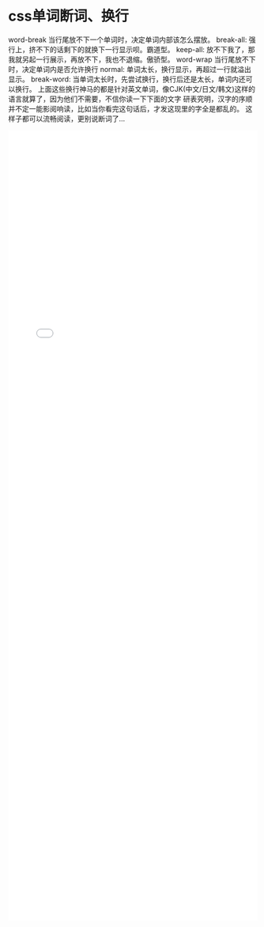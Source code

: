 # css单词断词、换行

word-break 当行尾放不下一个单词时，决定单词内部该怎么摆放。 
break-all: 强行上，挤不下的话剩下的就换下一行显示呗。霸道型。 
keep-all: 放不下我了，那我就另起一行展示，再放不下，我也不退缩。傲骄型。
word-wrap 当行尾放不下时，决定单词内是否允许换行 
normal: 单词太长，换行显示，再超过一行就溢出显示。 
break-word: 当单词太长时，先尝试换行，换行后还是太长，单词内还可以换行。
上面这些换行神马的都是针对英文单词，像CJK(中文/日文/韩文)这样的语言就算了，因为他们不需要，不信你读一下下面的文字
研表究明，汉字的序顺并不定一能影阅响读，比如当你看完这句话后，才发这现里的字全是都乱的。
这样子都可以流畅阅读，更别说断词了…

<iframe width="100%" height="1600" src="//jsrun.net/tMpKp/embedded/all/light/" allowfullscreen="allowfullscreen" frameborder="0"></iframe>